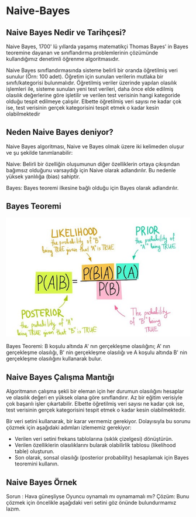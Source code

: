 # Naive-Bayes

## Naive Bayes Nedir ve Tarihçesi?
Naive Bayes, 1700' lü yıllarda yaşamış matematikçi Thomas Bayes' in  Bayes teoremine dayanan ve sınıflandırma problemlerinin çözümünde kullandığımız denetimli öğrenme algoritmasıdır.

Naive Bayes sınıflandırmasında sisteme belirli bir oranda öğretilmiş veri sunulur (Örn: 100 adet). Öğretim için sunulan verilerin mutlaka bir sınıfı/kategorisi bulunmalıdır. Öğretilmiş veriler üzerinde yapılan olasılık işlemleri ile, sisteme sunulan yeni test verileri, daha önce elde edilmiş olasılık değerlerine göre işletilir ve verilen test verisinin hangi kategoride olduğu tespit edilmeye çalışılır. Elbette öğretilmiş veri sayısı ne kadar çok ise, test verisinin gerçek kategorisini tespit etmek o kadar kesin olabilmektedir

## Neden Naive Bayes deniyor?
Naive Bayes algoritması, Naive ve Bayes olmak üzere iki kelimeden oluşur ve şu şekilde tanımlanabilir:

Naive: Belirli bir özelliğin oluşumunun diğer özelliklerin ortaya çıkışından bağımsız olduğunu varsaydığı için Naive olarak adlandırılır. Bu nedenle yüksek yanlılığa (bias) sahiptir.

Bayes: Bayes teoremi ilkesine bağlı olduğu için Bayes olarak adlandırılır.

## Bayes Teoremi
<img src="https://github.com/Aysenur-Erkin/Naive-Bayes/blob/main/Images/bayes.jpg" width="auto">

Bayes Teoremi: B koşulu altında A' nın gerçekleşme olasılığını; A' nın gerçekleşme olasılığı, B' nin gerçekleşme olasılığı ve A koşulu altında B' nin gerçekleşme olasılığını kullanarak bulur.

## Naive Bayes Çalışma Mantığı
Algoritmanın çalışma şekli bir eleman için her durumun olasılığını hesaplar ve olasılık değeri en yüksek olana göre sınıflandırır. Az bir eğitim verisiyle çok başarılı işler çıkartabilir. Elbette öğretilmiş veri sayısı ne kadar çok ise, test verisinin gerçek kategorisini tespit etmek o kadar kesin olabilmektedir.

Bir veri setini kullanarak, bir karar vermemiz gerekiyor. Dolayısıyla bu sorunu çözmek için aşağıdaki adımları izlememiz gerekiyor:
- Verilen veri setini frekans tablolarına (sıklık çizelgesi) dönüştürün.
- Verilen özelliklerin olasılıklarını bularak olabilirlik tablosu (likelihood table) oluşturun.
- Son olarak, sonsal olasılığı (posterior probability) hesaplamak için Bayes teoremini kullanın.

## Naive Bayes Örnek
Sorun : Hava güneşliyse Oyuncu oynamalı mı oynamamalı mı?
Çözüm: Bunu çözmek için öncelikle aşağıdaki veri setini göz önünde bulundurmamız lazım.






